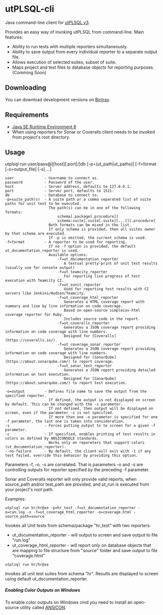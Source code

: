 # utPLSQL-cli
Java command-line client for [utPLSQL v3](https://github.com/utPLSQL/utPLSQL/).

Provides an easy way of invoking utPLSQL from command-line. Main features:

* Ability to run tests with multiple reporters simultaneously.
* Ability to save output from every individual reporter to a separate output file.
* Allows execution of selected suites, subset of suite.
* Maps project and test files to database objects for reporting purposes. (Comming Soon)

## Downloading
You can download development versions on [Bintray](https://bintray.com/viniciusam/utPLSQL-cli/utPLSQL-cli-develop#files).


## Requirements
* [Java SE Runtime Environment 8](http://www.oracle.com/technetwork/java/javase/downloads/jre8-downloads-2133155.html)
* When using reporters for Sonar or Coveralls client needs to be invoked from project's root directory.

## Usage
utplsql run user/pass@[[host][:port]/]db [-p=(ut_path|ut_paths)] [-f=format [-o=output_file] [-s] ...]

```
user              - Username to connect as.
password          - Password of the user.
host              - Server address, defaults to 127.0.0.1.
port              - Server port, defaults to 1521.
db                - Database to connect to.
-p=suite_path(s)  - A suite path or a comma separated list of suite paths for unit test to be executed.     
                    The path(s) can be in one of the following formats:
                        schema[.package[.procedure]]
                        schema:suite[.suite[.suite][...]][.procedure]
                    Both formats can be mixed in the list.
                    If only schema is provided, then all suites owner by that schema are executed.
                    If -p is omitted, the current schema is used.
-f=format         - A reporter to be used for reporting.
                    If no -f option is provided, the default ut_documentation_reporter is used.
                    Available options:
                        -f=ut_documentation_reporter
                           A textual pretty-print of unit test results (usually use for console output)
                        -f=ut_teamcity_reporter
                           For reporting live progress of test execution with Teamcity CI. 
                        -f=ut_xunit_reporter
                           Used for reporting test results with CI servers like Jenkins/Hudson/Teamcity.
                        -f=ut_coverage_html_reporter
                           Generates a HTML coverage report with summary and line by line information on code coverage.
                           Based on open-source simplecov-html coverage reporter for Ruby.
                           Includes source code in the report.
                        -f=ut_coveralls_reporter
                           Generates a JSON coverage report providing information on code coverage with line numbers.
                           Designed for [Coveralls](https://coveralls.io/).
                        -f=ut_coverage_sonar_reporter
                           Generates a JSON coverage report providing information on code coverage with line numbers.
                           Designed for [SonarQube](https://about.sonarqube.com/) to report coverage.
                        -f=ut_sonar_test_reporter
                           Generates a JSON report providing detailed information on test execution.
                           Designed for [SonarQube](https://about.sonarqube.com/) to report test execution.

-o=output         - Defines file name to save the output from the specified reporter.
                    If defined, the output is not displayed on screen by default. This can be changed with the -s parameter.
                    If not defined, then output will be displayed on screen, even if the parameter -s is not specified.
                    If more than one -o parameter is specified for one -f parameter, the last one is taken into consideration.
-s                - Forces putting output to to screen for a given -f parameter.
-c                - If specified, enables printing of test results in colors as defined by ANSICONSOLE standards. 
                    Works only on reporeters that support colors (ut_documentation_reporter).
--no-failure      - By default, the client will exit with -1 if any test failed, override this behavior by providing this option.
```

Parameters -f, -o, -s are correlated. That is parameters -o and -s are controlling outputs for reporter specified by the preceding -f parameter.

Sonar and Coveralls reporter will only provide valid reports, when source_path and/or test_path are provided, and ut_run is executed from your project's root path.

Examples:

```
utplsql run hr/hr@xe -p=hr_test -f=ut_documentation_reporter -o=run.log -s -f=ut_coverage_html_reporter -o=coverage.html -source_path=source
```

Invokes all Unit tests from schema/package "hr_test" with two reporters:

* ut_documentation_reporter - will output to screen and save output to file "run.log"
* ut_coverage_html_reporter - will report only on database objects that are mapping to file structure from "source" folder and save output to file "coverage.html"

```
utplsql run hr/hr@xe
```

Invokes all unit test suites from schema "hr". Results are displayed to screen using default ut_documentation_reporter.

##### Enabling Color Outputs on Windows

To enable color outputs on Windows cmd you need to install an open-source utility called [ANSICON](http://adoxa.altervista.org/ansicon/).
